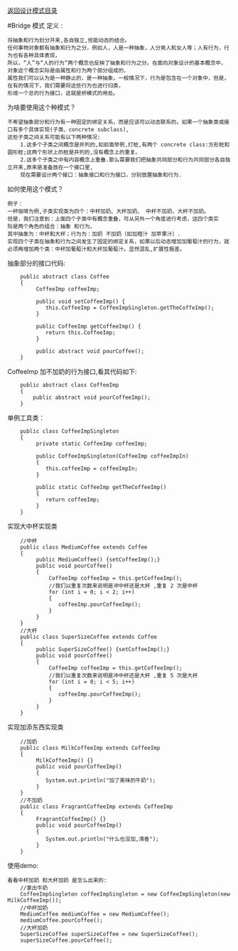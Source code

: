 <p>
    <a href="#" onclick="showITLearnPage('softdesign')">返回设计模式目录</a>
</p>


#Bridge 模式
定义 :

    将抽象和行为划分开来,各自独立,但能动态的结合。
    任何事物对象都有抽象和行为之分，例如人，人是一种抽象，人分男人和女人等；人有行为，行为也有各种具体表现，
    所以，“人”与“人的行为”两个概念也反映了抽象和行为之分。在面向对象设计的基本概念中，对象这个概念实际是由属性和行为两个部分组成的，
    属性我们可以认为是一种静止的，是一种抽象，一般情况下，行为是包含在一个对象中，但是，在有的情况下，我们需要将这些行为也进行归类，
    形成一个总的行为接口，这就是桥模式的用处。


为啥要使用这个种模式？

    不希望抽象部分和行为有一种固定的绑定关系，而是应该可以动态联系的。如果一个抽象类或接口有多个具体实现(子类、concrete subclass),
    这些子类之间关系可能有以下两种情况:
        1.这多个子类之间概念是并列的,如前面举例,打桩,有两个 concrete class:方形桩和圆形桩;这两个形状上的桩是并列的,没有概念上的重复。
        2.这多个子类之中有内容概念上重叠.那么需要我们把抽象共同部分和行为共同部分各自独立开来,原来是准备放在一个接口里,
        现在需要设计两个接口：抽象接口和行为接口，分别放置抽象和行为. 


如何使用这个模式？

    例子：
    一杯咖啡为例,子类实现类为四个：中杯加奶、大杯加奶、 中杯不加奶、大杯不加奶。
    但是，我们注意到：上面四个子类中有概念重叠，可从另外一个角度进行考虑，这四个类实
    际是两个角色的组合：抽象 和行为，
    其中抽象为：中杯和大杯；行为为：加奶 不加奶（如加橙汁 加苹果汁）. 
    实现四个子类在抽象和行为之间发生了固定的绑定关系，如果以后动态增加加葡萄汁的行为，就必须再增加两个类：中杯加葡萄汁和大杯加葡萄汁。显然混乱,扩展性极差。

抽象部分的接口代码: 

        public abstract class Coffee
        {
             CoffeeImp coffeeImp;
             
             public void setCoffeeImp() {
                this.CoffeeImp = CoffeeImpSingleton.getTheCoffeImp();
             }
             
             public CoffeeImp getCoffeeImp() {
                return this.CoffeeImp;
             }
             
             public abstract void pourCoffee();
        } 
        
CoffeeImp 加不加奶的行为接口,看其代码如下:

        public abstract class CoffeeImp
        { 
            public abstract void pourCoffeeImp();
        } 

单例工具类：

        public class CoffeeImpSingleton
        {
             private static CoffeeImp coffeeImp;
             
             public CoffeeImpSingleton(CoffeeImp coffeeImpIn)
             {
                this.coffeeImp = coffeeImpIn;
             }
             
             public static CoffeeImp getTheCoffeeImp()
             {
                return coffeeImp;
             }
        } 

实现大中杯实现类

        //中杯
        public class MediumCoffee extends Coffee
        {
             public MediumCoffee() {setCoffeeImp();}
             public void pourCoffee()
             {
                 CoffeeImp coffeeImp = this.getCoffeeImp();
                 //我们以重复次数来说明是冲中杯还是大杯 ,重复 2 次是中杯
                 for (int i = 0; i < 2; i++)
                 {
                    coffeeImp.pourCoffeeImp();
                 }
             }
        }
        //大杯
        public class SuperSizeCoffee extends Coffee
        {
             public SuperSizeCoffee() {setCoffeeImp();}
             public void pourCoffee()
             { 
                 CoffeeImp coffeeImp = this.getCoffeeImp();
                 //我们以重复次数来说明是冲中杯还是大杯 ,重复 5 次是大杯
                 for (int i = 0; i < 5; i++)
                 {
                    coffeeImp.pourCoffeeImp();
                 }
             }
        } 

实现加添东西实现类

        //加奶
        public class MilkCoffeeImp extends CoffeeImp
        {
             MilkCoffeeImp() {}
             public void pourCoffeeImp()
             {
                System.out.println("加了美味的牛奶");
             }
        }
        //不加奶
        public class FragrantCoffeeImp extends CoffeeImp
        {
             FragrantCoffeeImp() {}
             public void pourCoffeeImp() 
             {
                System.out.println("什么也没加,清香");
             }
        } 

使用demo:

    看看中杯加奶 和大杯加奶 是怎么出来的: 
        //拿出牛奶
        CoffeeImpSingleton coffeeImpSingleton = new CoffeeImpSingleton(new MilkCoffeeImp());
        //中杯加奶
        MediumCoffee mediumCoffee = new MediumCoffee();
        mediumCoffee.pourCoffee();
        //大杯加奶
        SuperSizeCoffee superSizeCoffee = new SuperSizeCoffee();
        superSizeCoffee.pourCoffee(); 


